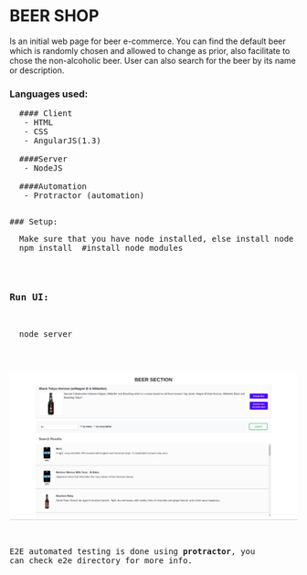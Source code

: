 # BEER SHOP
Is an initial web page for beer e-commerce. You can find the default beer which is randomly chosen and allowed to change as prior, also facilitate to chose the non-alcoholic beer. User can also search for the beer by its name or description.

### Languages used:
<pre>
  #### Client
   - HTML
   - CSS
   - AngularJS(1.3)

  ####Server
   - NodeJS

  ####Automation
   - Protractor (automation)
<pre>

### Setup:
<pre>
  Make sure that you have node installed, else install node as prior.
  npm install  #install node modules
</pre>

### Run UI:
<pre>
  node server
</pre>

![alt text](./img/home.png)

E2E automated testing is done using **protractor**, you can check e2e directory for more info.